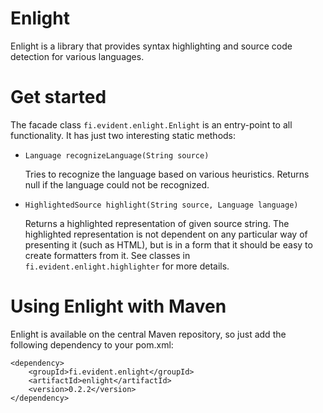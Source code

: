 # Enlight

Enlight is a library that provides syntax highlighting and source code detection for various languages.

# Get started

The facade class `fi.evident.enlight.Enlight` is an entry-point to all functionality.
It has just two interesting static methods:

  * `Language recognizeLanguage(String source)`

    Tries to recognize the language based on various heuristics. Returns null
    if the language could not be recognized.

  * `HighlightedSource highlight(String source, Language language)`

    Returns a highlighted representation of given source string. The highlighted
    representation is not dependent on any particular way of presenting it (such
    as HTML), but is in a form that it should be easy to create formatters from it.
    See classes in `fi.evident.enlight.highlighter` for more details.

# Using Enlight with Maven

Enlight is available on the central Maven repository, so just add the following
dependency to your pom.xml:

    <dependency>
        <groupId>fi.evident.enlight</groupId>
        <artifactId>enlight</artifactId>
        <version>0.2.2</version>
    </dependency>
